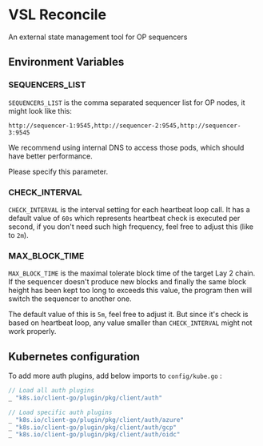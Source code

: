 # VSL Reconcile

An external state management tool for OP sequencers

## Environment Variables

### SEQUENCERS_LIST

`SEQUENCERS_LIST` is the comma separated sequencer list for OP nodes, it might look like this:

```
http://sequencer-1:9545,http://sequencer-2:9545,http://sequencer-3:9545
```

We recommend using internal DNS to access those pods, which should have better performance.

Please specify this parameter.

### CHECK_INTERVAL

`CHECK_INTERVAL` is the interval setting for each heartbeat loop call. It has a default value of `60s` 
which represents heartbeat check is executed per second, if you don't need such high frequency,
feel free to adjust this (like to `2m`).

### MAX_BLOCK_TIME

`MAX_BLOCK_TIME` is the maximal tolerate block time of the target Lay 2 chain. If the sequencer doesn't
produce new blocks and finally the same block height has been kept too long to exceeds this value,
the program then will switch the sequencer to another one.

The default value of this is `5m`, feel free to adjust it. But since it's check is based on heartbeat loop,
any value smaller than `CHECK_INTERVAL` might not work properly.

## Kubernetes configuration

To add more auth plugins, add below imports to `config/kube.go` :

```go
// Load all auth plugins
_ "k8s.io/client-go/plugin/pkg/client/auth"

// Load specific auth plugins
_ "k8s.io/client-go/plugin/pkg/client/auth/azure"
_ "k8s.io/client-go/plugin/pkg/client/auth/gcp"
_ "k8s.io/client-go/plugin/pkg/client/auth/oidc"
```
